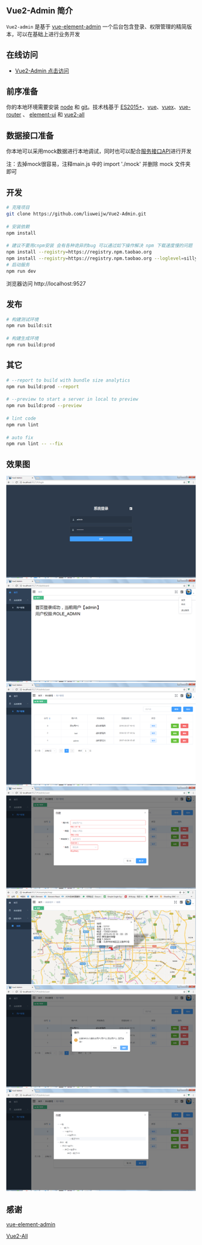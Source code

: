 ## Vue2-Admin 简介

`Vue2-admin` 是基于 [vue-element-admin](https://github.com/PanJiaChen/vue-element-admin) 一个后台包含登录、权限管理的精简版本，可以在基础上进行业务开发

## 在线访问
* [Vue2-Admin 点击访问](http://47.106.144.24/mall/index.html)

## 前序准备

你的本地环境需要安装 [node](http://nodejs.org/) 和 [git](https://git-scm.com/)。技术栈基于 [ES2015+](http://es6.ruanyifeng.com/)、[vue](https://cn.vuejs.org/index.html)、[vuex](https://vuex.vuejs.org/zh-cn/)、[vue-router](https://router.vuejs.org/zh-cn/) 、 [element-ui](https://github.com/ElemeFE/element) 和 [vue2-all](https://github.com/liuweijw/Vue2-All)

## 数据接口准备

你本地可以采用mock数据进行本地调试，同时也可以配合[服务接口API](https://github.com/liuweijw/fw-cloud-framework)进行开发

注：去掉mock很容易，注释main.js 中的 import './mock' 并删除 mock 文件夹即可

## 开发
```bash
# 克隆项目
git clone https://github.com/liuweijw/Vue2-Admin.git

# 安装依赖
npm install
   
# 建议不要用cnpm安装 会有各种诡异的bug 可以通过如下操作解决 npm 下载速度慢的问题
npm install --registry=https://registry.npm.taobao.org
npm install --registry=https://registry.npm.taobao.org --loglevel=silly
# 启动服务
npm run dev
```
浏览器访问 http://localhost:9527

## 发布
```bash
# 构建测试环境
npm run build:sit

# 构建生成环境
npm run build:prod
```

## 其它
```bash
# --report to build with bundle size analytics
npm run build:prod --report

# --preview to start a server in local to preview
npm run build:prod --preview

# lint code
npm run lint

# auto fix
npm run lint -- --fix
```
## 效果图
![image](src/assets/temp/1.png)
![image](src/assets/temp/2.png)
![image](src/assets/temp/3.png)
![image](src/assets/temp/4.png)
![image](src/assets/temp/7.png)
![image](src/assets/temp/5.png)
![image](src/assets/temp/6.png)

## 感谢

[vue-element-admin](https://github.com/PanJiaChen/vue-element-admin)

[Vue2-All](https://github.com/liuweijw/Vue2-All)
